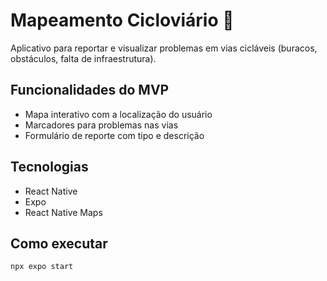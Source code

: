 # Mapeamento Cicloviário 🚴

Aplicativo para reportar e visualizar problemas em vias cicláveis (buracos, obstáculos, falta de infraestrutura).

## Funcionalidades do MVP
- Mapa interativo com a localização do usuário
- Marcadores para problemas nas vias
- Formulário de reporte com tipo e descrição

## Tecnologias
- React Native
- Expo
- React Native Maps

## Como executar
```bash
npx expo start